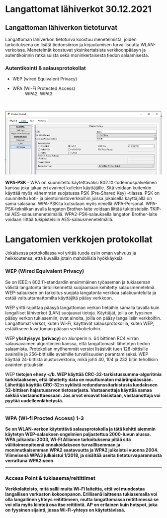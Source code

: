 <h1>Langattomat lähiverkot 30.12.2021 </h1>

<h2>Langattoman lähiverkon tietoturvat</h2>
Langattoman lähiverkon tietoturva koostuu menetelmistä, joiden tarkoituksena on lisätä tiedonsiirron ja 
kirjautumisen turvallisuutta WLAN-verkoissa. Menetelmät koostuvat yksinkertaisista verkkoonpääsyn 
ja autentikoinnin ratkaisuista sekä moninkertaisesta tiedon salaamisesta.

<h3>Autentikointi & salausprotokollat</h3>
<ul>
<li>WEP (wired Equivalent Privacy)</li>
  <li><dl>
    <dt>WPA (Wi-Fi Protected Access)</dt>
      <dd>WPA2, WPA3</dd>
    </dl></li>
  </ul><br>
  
![Alt text](images/WirelessSecurityType.PNG?raw=true "None")

<b> WPA-PSK </b> - WPA on suunniteltu käytettäväksi 802.1X-todennuspalvelimen kanssa joka jakaa eri avaimet kullekin käyttäjälle. Sitä voidaan kuitenkin käyttää myös vähemmän suojatussa PSK (Pre-Shared Key) -tilassa. PSK on suunniteltu koti- ja pientoimistoverkkoihin joissa jokaisella käyttäjällä on sama salasana. WPA-PSK:ta kutsutaan myös nimellä WPA-Personal. WPA-PSK-tekniikan avulla langaton Brother-laite voidaan liittää tukipisteisiin TKIP- tai AES-salausmenetelmällä. WPA2-PSK-salauksella langaton Brother-laite voidaan liittää tukipisteisiin AES-salausmenetelmällä.



<h1>Langatomien verkkojen protokollat</h1>
Jokaisessa protokollassa voi yritää tuoda esiin oman vahvuus ja heikkoutensa, että kuvailla jotain mahdollisia hyökkäyksiä

<h3>WEP (Wired Equivalent Privacy) </h3>
Se on IEEE:n 802.11-standardin ensimmäinen työaseman ja tukiaseman välistä langatonta tietoliikennettä suojaamaan kehitetty salausmenetelmä. WEP-salauksen on tarkoitus suojata langatonta verkkoa salakuuntelulta ja estää valtuuttamattomilta käyttäjiltä pääsy verkkoon.

WEP yritti rajoittaa pääsyä langattoman verkon tietoihin samalla tavalla kuin langalliset lähiverkot (LAN) suojaavat tietoja. Käyttäjät, joilla on fyysinen pääsy verkon tukiasemiin, ovat ainoita, joilla on pääsy langallisiin verkkoihin. Langattomat verkot, kuten Wi-Fi, käyttävät salausprotokollia, kuten WEP, estääkseen luvattoman pääsyn verkkotietoihin.

WEP <b>yksityisyys (privacy) </b> on alunperin n. 64 bittinen RC4 virran salausavaimen algoritimien kanssa, että langattomasti lähetetyn tiedon salaamista. Protokollan myöhemmät versiot lisäsivät tuen 128-bittisille avaimille ja 256-bittisille avaimille turvallisuuden parantamiseksi. WEP käyttää 24-bittistä alustusvektoria, mikä johti 40, 104 ja 232 bitin tehollisiin avainten pituuksiin. 

WEP <b> tietojen ehesy </b. WEP käyttää CRC-32-tarkistussumma-algoritmia tarkistaakseen, että lähetetty data on muuttumaton määränpäässään. Lähettäjä käyttää CRC-32:n syklistä redundanssitarkistusta luodakseen 32-bittisen hajautusarvon tietosarjasta. Vastaanottaja käyttää samaa sekkiä vastaanottaessaan. Jos arvot eroavat toisistaan, vastaanottaja voi pyytää uudelleenlähetystä. 

  <hr>

<h3> WPA (Wi-fi Procted Access) 1-3 </h3>
Se on WLAN-verkon käytettävä salausprotokolla ja tätä kehitti aiemmin käytetyn WEP-salauksen ongelmien paljastettua 2000-luvun alussa. WPA julkaistui 2003, Wi-FI Alliance tarkoituksena pitää sitä väliitoimenpiteenä ennakoidakseen turvalllisemman ja monimutkaisemman WPA2 saatavuutta ja WPA2 julkaistui vuonna 2004. Viimeisenä WPA3 julkaistui 1/2018, ja sisältää useita tietoturvaparannusta verrattuna WPA2:seen.


<hr>
  <h3>Access Point & tukiasema/reitittimet </h3>
  Verkkolaiteisto, mitä sallii muita Wi-Fi laiteitta, että voi muodostaa langallisen verkoston kokoonpanon. Erillisenä laitteena tukiasemalla voi olla langallinen yhteys reitittimeen, mutta langattomassa reitittimessä se voi olla myös kiinteä osa itse reititintä. AP on erilainen kuin hotspot, joka on fyysinen sijainti, jossa Wi-Fi-yhteys on käytettävissä.
